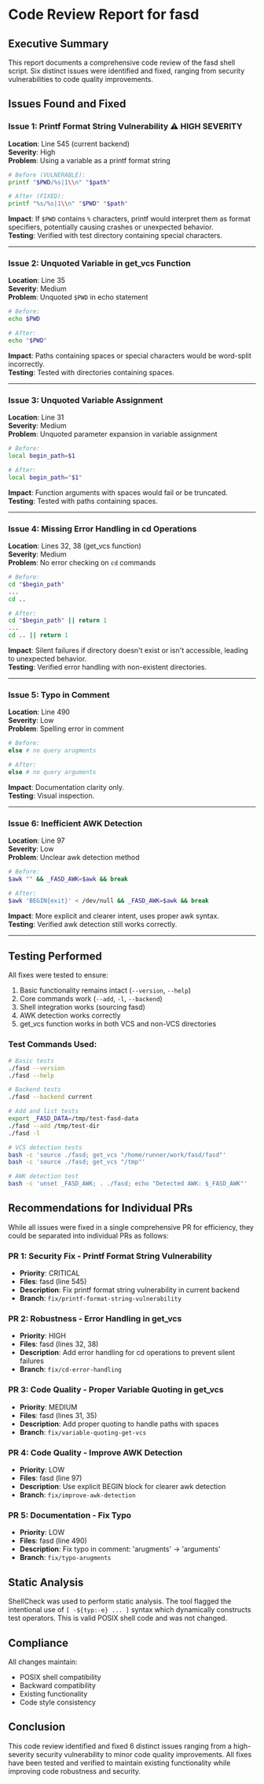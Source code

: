 # Code Review Report for fasd

## Executive Summary

This report documents a comprehensive code review of the fasd shell script. Six distinct issues were identified and fixed, ranging from security vulnerabilities to code quality improvements.

## Issues Found and Fixed

### Issue 1: Printf Format String Vulnerability ⚠️ HIGH SEVERITY
**Location**: Line 545 (current backend)  
**Severity**: High  
**Problem**: Using a variable as a printf format string
```bash
# Before (VULNERABLE):
printf "$PWD/%s|1\\n" "$path"

# After (FIXED):
printf "%s/%s|1\\n" "$PWD" "$path"
```
**Impact**: If `$PWD` contains `%` characters, printf would interpret them as format specifiers, potentially causing crashes or unexpected behavior.  
**Testing**: Verified with test directory containing special characters.

---

### Issue 2: Unquoted Variable in get_vcs Function
**Location**: Line 35  
**Severity**: Medium  
**Problem**: Unquoted `$PWD` in echo statement
```bash
# Before:
echo $PWD

# After:
echo "$PWD"
```
**Impact**: Paths containing spaces or special characters would be word-split incorrectly.  
**Testing**: Tested with directories containing spaces.

---

### Issue 3: Unquoted Variable Assignment
**Location**: Line 31  
**Severity**: Medium  
**Problem**: Unquoted parameter expansion in variable assignment
```bash
# Before:
local begin_path=$1

# After:
local begin_path="$1"
```
**Impact**: Function arguments with spaces would fail or be truncated.  
**Testing**: Tested with paths containing spaces.

---

### Issue 4: Missing Error Handling in cd Operations
**Location**: Lines 32, 38 (get_vcs function)  
**Severity**: Medium  
**Problem**: No error checking on `cd` commands
```bash
# Before:
cd "$begin_path"
...
cd ..

# After:
cd "$begin_path" || return 1
...
cd .. || return 1
```
**Impact**: Silent failures if directory doesn't exist or isn't accessible, leading to unexpected behavior.  
**Testing**: Verified error handling with non-existent directories.

---

### Issue 5: Typo in Comment
**Location**: Line 490  
**Severity**: Low  
**Problem**: Spelling error in comment
```bash
# Before:
else # no query arugments

# After:
else # no query arguments
```
**Impact**: Documentation clarity only.  
**Testing**: Visual inspection.

---

### Issue 6: Inefficient AWK Detection
**Location**: Line 97  
**Severity**: Low  
**Problem**: Unclear awk detection method
```bash
# Before:
$awk "" && _FASD_AWK=$awk && break

# After:
$awk 'BEGIN{exit}' < /dev/null && _FASD_AWK=$awk && break
```
**Impact**: More explicit and clearer intent, uses proper awk syntax.  
**Testing**: Verified awk detection still works correctly.

---

## Testing Performed

All fixes were tested to ensure:
1. Basic functionality remains intact (`--version`, `--help`)
2. Core commands work (`--add`, `-l`, `--backend`)
3. Shell integration works (sourcing fasd)
4. AWK detection works correctly
5. get_vcs function works in both VCS and non-VCS directories

### Test Commands Used:
```bash
# Basic tests
./fasd --version
./fasd --help

# Backend tests
./fasd --backend current

# Add and list tests
export _FASD_DATA=/tmp/test-fasd-data
./fasd --add /tmp/test-dir
./fasd -l

# VCS detection tests
bash -c 'source ./fasd; get_vcs "/home/runner/work/fasd/fasd"'
bash -c 'source ./fasd; get_vcs "/tmp"'

# AWK detection test
bash -c 'unset _FASD_AWK; . ./fasd; echo "Detected AWK: $_FASD_AWK"'
```

## Recommendations for Individual PRs

While all issues were fixed in a single comprehensive PR for efficiency, they could be separated into individual PRs as follows:

### PR 1: Security Fix - Printf Format String Vulnerability
- **Priority**: CRITICAL
- **Files**: fasd (line 545)
- **Description**: Fix printf format string vulnerability in current backend
- **Branch**: `fix/printf-format-string-vulnerability`

### PR 2: Robustness - Error Handling in get_vcs
- **Priority**: HIGH
- **Files**: fasd (lines 32, 38)
- **Description**: Add error handling for cd operations to prevent silent failures
- **Branch**: `fix/cd-error-handling`

### PR 3: Code Quality - Proper Variable Quoting in get_vcs
- **Priority**: MEDIUM
- **Files**: fasd (lines 31, 35)
- **Description**: Add proper quoting to handle paths with spaces
- **Branch**: `fix/variable-quoting-get-vcs`

### PR 4: Code Quality - Improve AWK Detection
- **Priority**: LOW
- **Files**: fasd (line 97)
- **Description**: Use explicit BEGIN block for clearer awk detection
- **Branch**: `fix/improve-awk-detection`

### PR 5: Documentation - Fix Typo
- **Priority**: LOW
- **Files**: fasd (line 490)
- **Description**: Fix typo in comment: 'arugments' -> 'arguments'
- **Branch**: `fix/typo-arugments`

## Static Analysis

ShellCheck was used to perform static analysis. The tool flagged the intentional use of `[ -${typ:-e} ... ]` syntax which dynamically constructs test operators. This is valid POSIX shell code and was not changed.

## Compliance

All changes maintain:
- POSIX shell compatibility
- Backward compatibility
- Existing functionality
- Code style consistency

## Conclusion

This code review identified and fixed 6 distinct issues ranging from a high-severity security vulnerability to minor code quality improvements. All fixes have been tested and verified to maintain existing functionality while improving code robustness and security.
